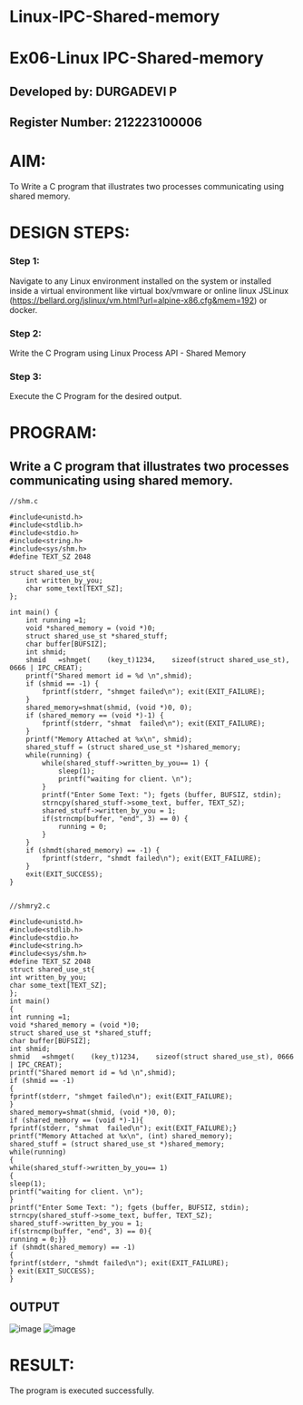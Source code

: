 # Linux-IPC-Shared-memory
# Ex06-Linux IPC-Shared-memory

## Developed by: DURGADEVI P
## Register Number: 212223100006

# AIM:
To Write a C program that illustrates two processes communicating using shared memory.

# DESIGN STEPS:

### Step 1:

Navigate to any Linux environment installed on the system or installed inside a virtual environment like virtual box/vmware or online linux JSLinux (https://bellard.org/jslinux/vm.html?url=alpine-x86.cfg&mem=192) or docker.

### Step 2:

Write the C Program using Linux Process API - Shared Memory

### Step 3:

Execute the C Program for the desired output. 

# PROGRAM:

## Write a C program that illustrates two processes communicating using shared memory.

```
//shm.c

#include<unistd.h> 
#include<stdlib.h> 
#include<stdio.h> 
#include<string.h>
#include<sys/shm.h>
#define TEXT_SZ 2048 

struct shared_use_st{
    int written_by_you;
    char some_text[TEXT_SZ];
};

int main() {
    int running =1;
    void *shared_memory = (void *)0; 
    struct shared_use_st *shared_stuff; 
    char buffer[BUFSIZ];
    int shmid;
    shmid	=shmget(	(key_t)1234,	sizeof(struct shared_use_st), 0666 | IPC_CREAT);
    printf("Shared memort id = %d \n",shmid);
    if (shmid == -1) {
        fprintf(stderr, "shmget failed\n"); exit(EXIT_FAILURE);
    }
    shared_memory=shmat(shmid, (void *)0, 0);
    if (shared_memory == (void *)-1) {
        fprintf(stderr,	"shmat	failed\n"); exit(EXIT_FAILURE);
    }
    printf("Memory Attached at %x\n", shmid); 
    shared_stuff = (struct shared_use_st *)shared_memory; 
    while(running) {
        while(shared_stuff->written_by_you== 1) {
            sleep(1);
            printf("waiting for client.	\n");
        }
        printf("Enter Some Text: "); fgets (buffer, BUFSIZ, stdin);
        strncpy(shared_stuff->some_text, buffer, TEXT_SZ);
        shared_stuff->written_by_you = 1;
        if(strncmp(buffer, "end", 3) == 0) {
            running = 0;
        }
    }
    if (shmdt(shared_memory) == -1) {
        fprintf(stderr, "shmdt failed\n"); exit(EXIT_FAILURE);
    }
    exit(EXIT_SUCCESS);
}


```
```
//shmry2.c

#include<unistd.h> 
#include<stdlib.h> 
#include<stdio.h> 
#include<string.h>
#include<sys/shm.h>
#define TEXT_SZ 2048 
struct shared_use_st{
int written_by_you;
char some_text[TEXT_SZ];
};
int main()
{
int running =1;
void *shared_memory = (void *)0; 
struct shared_use_st *shared_stuff; 
char buffer[BUFSIZ];
int shmid;
shmid	=shmget(	(key_t)1234,	sizeof(struct shared_use_st), 0666 | IPC_CREAT);
printf("Shared memort id = %d \n",shmid);
if (shmid == -1)
{
fprintf(stderr, "shmget failed\n"); exit(EXIT_FAILURE);
}
shared_memory=shmat(shmid, (void *)0, 0);
if (shared_memory == (void *)-1){
fprintf(stderr,	"shmat	failed\n"); exit(EXIT_FAILURE);}
printf("Memory Attached at %x\n", (int) shared_memory); 
shared_stuff = (struct shared_use_st *)shared_memory; 
while(running)
{
while(shared_stuff->written_by_you== 1)
{
sleep(1);
printf("waiting for client.	\n");
}
printf("Enter Some Text: "); fgets (buffer, BUFSIZ, stdin);
strncpy(shared_stuff->some_text, buffer, TEXT_SZ);
shared_stuff->written_by_you = 1;
if(strncmp(buffer, "end", 3) == 0){
running = 0;}}
if (shmdt(shared_memory) == -1)
{
fprintf(stderr, "shmdt failed\n"); exit(EXIT_FAILURE);
} exit(EXIT_SUCCESS);
}
```


## OUTPUT
![image](https://github.com/durgadevi22d/Linux-IPC-Shared-memory/assets/149987216/e4c2890e-ee28-4c24-ab8d-44e420f89304)
![image](https://github.com/durgadevi22d/Linux-IPC-Shared-memory/assets/149987216/44af8040-d121-4035-b826-4057d016ea45)




# RESULT:
The program is executed successfully.
